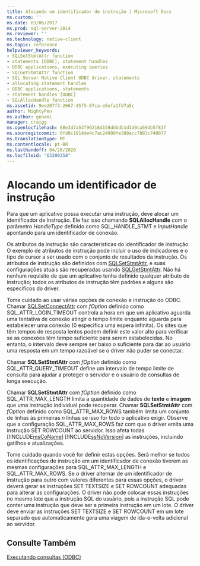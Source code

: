 ```yaml
---
title: Alocando um identificador de instrução | Microsoft Docs
ms.custom: ''
ms.date: 03/06/2017
ms.prod: sql-server-2014
ms.reviewer: ''
ms.technology: native-client
ms.topic: reference
helpviewer_keywords:
- SQLSetStmtAttr function
- statements [ODBC], statement handles
- ODBC applications, executing queries
- SQLGetStmtAttr function
- SQL Server Native Client ODBC driver, statements
- allocating statement handles
- ODBC applications, statements
- statement handles [ODBC]
- SQLAllocHandle function
ms.assetid: 9ee207f3-2667-45f5-87ca-e6efa1fd7a5c
author: MightyPen
ms.author: genemi
manager: craigg
ms.openlocfilehash: 68e3d7a53f96216d158ddbdb1d1d0ca59db5f81f
ms.sourcegitcommit: 6fd8c1914de4c7ac24900fe388ecc7883c740077
ms.translationtype: MT
ms.contentlocale: pt-BR
ms.lasthandoff: 04/26/2020
ms.locfileid: "63200258"
---
```

# <a name="allocating-a-statement-handle"></a>Alocando um identificador de instrução
  Para que um aplicativo possa executar uma instrução, deve alocar um identificador de instrução. Ele faz isso chamando **SQLAllocHandle** com o parâmetro *HandleType* definido como SQL_HANDLE_STMT e *InputHandle* apontando para um identificador de conexão.  
  
 Os atributos da instrução são características do identificador de instrução. O exemplo de atributos de instrução pode incluir o uso de indicadores e o tipo de cursor a ser usado com o conjunto de resultados da instrução. Os atributos de instrução são definidos com [SQLSetStmtAttr](../native-client-odbc-api/sqlsetstmtattr.md), e suas configurações atuais são recuperadas usando [SQLGetStmtAttr](../native-client-odbc-api/sqlgetstmtattr.md). Não há nenhum requisito de que um aplicativo tenha definido qualquer atributo de instrução; todos os atributos de instrução têm padrões e alguns são específicos do driver.  
  
 Tome cuidado ao usar várias opções de conexão e instrução do ODBC. Chamar [SQLSetConnectAttr](../native-client-odbc-api/sqlsetconnectattr.md) com *fOption* definido como SQL_ATTR_LOGIN_TIMEOUT controla a hora em que um aplicativo aguarda uma tentativa de conexão atingir o tempo limite enquanto aguarda para estabelecer uma conexão (0 especifica uma espera infinita). Os sites que têm tempos de resposta lentos podem definir este valor alto para verificar se as conexões têm tempo suficiente para serem estabelecidas. No entanto, o intervalo deve sempre ser baixo o suficiente para dar ao usuário uma resposta em um tempo razoável se o driver não puder se conectar.  
  
 Chamar **SQLSetStmtAttr** com *fOption* definido como SQL_ATTR_QUERY_TIMEOUT define um intervalo de tempo limite de consulta para ajudar a proteger o servidor e o usuário de consultas de longa execução.  
  
 Chamar **SQLSetStmtAttr** com *fOption* definido como SQL_ATTR_MAX_LENGTH limita a quantidade de dados de **texto** e **imagem** que uma instrução individual pode recuperar. Chamar **SQLSetStmtAttr** com *fOption* definido como SQL_ATTR_MAX_ROWS também limita um conjunto de linhas às primeiras *n* linhas se isso for todo o aplicativo exigir. Observe que a configuração SQL_ATTR_MAX_ROWS faz com que o driver emita uma instrução SET ROWCOUNT ao servidor. Isso afeta todas [!INCLUDE[msCoName](../../includes/msconame-md.md)] [!INCLUDE[ssNoVersion](../../includes/ssnoversion-md.md)] as instruções, incluindo gatilhos e atualizações.  
  
 Tome cuidado quando você for definir estas opções. Será melhor se todos os identificações de instrução em um identificador de conexão tiverem as mesmas configurações para SQL_ATTR_MAX_LENGTH e SQL_ATTR_MAX_ROWS. Se o driver alternar de um identificador de instrução para outro com valores diferentes para essas opções, o driver deverá gerar as instruções SET TEXTSIZE e SET ROWCOUNT adequadas para alterar as configurações. O driver não pode colocar essas instruções no mesmo lote que a instrução SQL do usuário, pois a instrução SQL pode conter uma instrução que deve ser a primeira instrução em um lote. O driver deve enviar as instruções SET TEXTSIZE e SET ROWCOUNT em um lote separado que automaticamente gera uma viagem de ida-e-volta adicional ao servidor.  
  
## <a name="see-also"></a>Consulte Também  
 [Executando consultas &#40;ODBC&#41;](executing-queries-odbc.md)  
  
  

